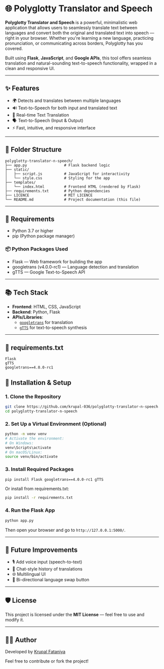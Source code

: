# 🌐 Polyglotty Translator and Speech

**Polyglotty Translator and Speech** is a powerful, minimalistic web application that allows users to seamlessly translate text between languages and convert both the original and translated text into speech — right in your browser. Whether you're learning a new language, practicing pronunciation, or communicating across borders, Polyglotty has you covered.

Built using **Flask**, **JavaScript**, and **Google APIs**, this tool offers seamless translation and natural-sounding text-to-speech functionality, wrapped in a clean and responsive UI.

---

## ✨ Features

- 🌍 Detects and translates between multiple languages
- 🔊 Text-to-Speech for both input and translated text
- 🔁 Real-time Text Translation
- 🗣️ Text-to-Speech (Input & Output)
- ⚡ Fast, intuitive, and responsive interface

---

## 📁 Folder Structure

```
polyglotty-translator-n-speech/
├── app.py                 # Flask backend logic
├── static/
│   ├── script.js          # JavaScript for interactivity
│   └── style.css          # Styling for the app
├── templates/
│   └── index.html         # Frontend HTML (rendered by Flask)
├── requirements.txt       # Python dependencies
├── LICENCE                # MIT LICENCE
└── README.md              # Project documentation (this file)

```

---

## 🚀 Requirements

- Python 3.7 or higher
- pip (Python package manager)

### 📦 Python Packages Used
- Flask — Web framework for building the app
- googletrans (v4.0.0-rc1) — Language detection and translation
- gTTS — Google Text-to-Speech API

---

## 📚 Tech Stack

- **Frontend**: HTML, CSS, JavaScript
- **Backend**: Python, Flask
- **APIs/Libraries**:
  - [`googletrans`](https://pypi.org/project/googletrans/) for translation
  - [`gTTS`](https://pypi.org/project/gTTS/) for text-to-speech synthesis

---


## 📄 requirements.txt

```
Flask
gTTS
googletrans==4.0.0-rc1
```


## 🔧 Installation & Setup

### 1. Clone the Repository

```bash
git clone https://github.com/krupal-036/polyglotty-translator-n-speech.git
cd polyglotty-translator-n-speech
```

### 2. Set Up a Virtual Environment (Optional)

```bash
python -m venv venv
# Activate the environment:
# On Windows:
venv\Scripts\activate
# On macOS/Linux:
source venv/bin/activate
```

### 3. Install Required Packages

```bash
pip install Flask googletrans==4.0.0-rc1 gTTS
```

Or install from requirements.txt:

```bash
pip install -r requirements.txt
```

### 4. Run the Flask App

```bash
python app.py
```

Then open your browser and go to `http://127.0.0.1:5000/`.

---


## 📌 Future Improvements

- 🎙️ Add voice input (speech-to-text)
- 💬 Chat-style history of translations
- 🌐 Multilingual UI
- 🔁 Bi-directional language swap button

---

## 🛡️ License

This project is licensed under the **MIT License** — feel free to use and modify it.

---

## 👨‍💻 Author

Developed by [Krupal Fataniya](https://github.com/krupal-036)

Feel free to contribute or fork the project!